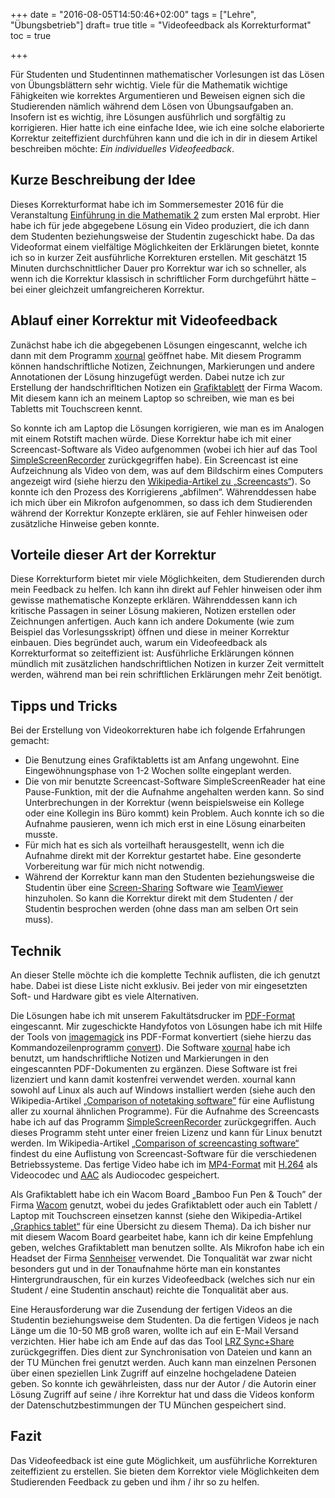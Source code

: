 +++
date = "2016-08-05T14:50:46+02:00"
tags = ["Lehre", "Übungsbetrieb"]
draft= true
title = "Videofeedback als Korrekturformat"
toc = true

+++

Für Studenten und Studentinnen mathematischer Vorlesungen ist das Lösen von Übungsblättern sehr wichtig. Viele für die Mathematik wichtige Fähigkeiten wie korrektes Argumentieren und Beweisen eignen sich die Studierenden nämlich während dem Lösen von Übungsaufgaben an. Insofern ist es wichtig, ihre Lösungen ausführlich und sorgfältig zu korrigieren. Hier hatte ich eine einfache Idee, wie ich eine solche elaborierte Korrektur zeiteffizient durchführen kann und die ich in dir in diesem Artikel beschreiben möchte: *Ein individuelles Videofeedback*.

## Kurze Beschreibung der Idee

Dieses Korrekturformat habe ich im Sommersemester 2016 für die Veranstaltung [Einführung in die Mathematik 2](http://www.aleph1.info/?call=Puc&permalink=em2) zum ersten Mal erprobt. Hier habe ich für jede abgegebene Lösung ein Video produziert, die ich dann dem Studenten beziehungsweise der Studentin zugeschickt habe. Da das Videoformat einem vielfältige Möglichkeiten der Erklärungen bietet, konnte ich so in kurzer Zeit ausführliche Korrekturen erstellen. Mit geschätzt 15 Minuten durchschnittlicher Dauer pro Korrektur war ich so schneller, als wenn ich die Korrektur klassisch in schriftlicher Form durchgeführt hätte – bei einer gleichzeit umfangreicheren Korrektur.

## Ablauf einer Korrektur mit Videofeedback

Zunächst habe ich die abgegebenen Lösungen eingescannt, welche ich dann mit dem Programm [xournal](http://xournal.sourceforge.net/) geöffnet habe. Mit diesem Programm können handschriftliche Notizen, Zeichnungen, Markierungen und andere Annotationen der Lösung hinzugefügt werden. Dabei nutze ich zur Erstellung der handschrifltichen Notizen ein [Grafiktablett](https://de.wikipedia.org/wiki/Grafiktablett) der Firma Wacom. Mit diesem kann ich an meinem Laptop so schreiben, wie man es bei Tabletts mit Touchscreen kennt.

So konnte ich am Laptop die Lösungen korrigieren, wie man es im Analogen mit einem Rotstift machen würde. Diese Korrektur habe ich mit einer Screencast-Software als Video aufgenommen (wobei ich hier auf das Tool [SimpleScreenRecorder](http://www.maartenbaert.be/simplescreenrecorder/) zurückgegriffen habe). Ein Screencast ist eine Aufzeichnung als Video von dem, was auf dem Bildschirm eines Computers angezeigt wird (siehe hierzu den [Wikipedia-Artikel zu „Screencasts“](https://de.wikipedia.org/wiki/Screencast)). So konnte ich den Prozess des Korrigierens „abfilmen“. Währenddessen habe ich mich über ein Mikrofon aufgenommen, so dass ich dem Studierenden während der Korrektur Konzepte erklären, sie auf Fehler hinweisen oder zusätzliche Hinweise geben konnte.

## Vorteile dieser Art der Korrektur

Diese Korrekturform bietet mir viele Möglichkeiten, dem Studierenden durch mein Feedback zu helfen. Ich kann ihn direkt auf Fehler hinweisen oder ihm gewisse mathematische Konzepte erklären. Währenddessen kann ich kritische Passagen in seiner Lösung makieren, Notizen erstellen oder Zeichnungen anfertigen. Auch kann ich andere Dokumente (wie zum Beispiel das Vorlesungsskript) öffnen und diese in meiner Korrektur einbauen. Dies begründet auch, warum ein Videofeedback als Korrekturformat so zeiteffizient ist: Ausführliche Erklärungen können mündlich mit zusätzlichen handschriftlichen Notizen in kurzer Zeit vermittelt werden, während man bei rein schriftlichen Erklärungen mehr Zeit benötigt.

## Tipps und Tricks

Bei der Erstellung von Videokorrekturen habe ich folgende Erfahrungen gemacht:

* Die Benutzung eines Grafiktabletts ist am Anfang ungewohnt. Eine Eingewöhnungsphase von 1-2 Wochen sollte eingeplant werden.
* Die von mir benutzte Screencast-Software SimpleScreenReader hat eine Pause-Funktion, mit der die Aufnahme angehalten werden kann. So sind Unterbrechungen in der Korrektur (wenn beispielsweise ein Kollege oder eine Kollegin ins Büro kommt) kein Problem. Auch konnte ich so die Aufnahme pausieren, wenn ich mich erst in eine Lösung einarbeiten musste.
* Für mich hat es sich als vorteilhaft herausgestellt, wenn ich die Aufnahme direkt mit der Korrektur gestartet habe. Eine gesonderte Vorbereitung war für mich nicht notwendig.
* Während der Korrektur kann man den Studenten beziehungsweise die Studentin über eine [Screen-Sharing](https://de.wikipedia.org/wiki/Screen-Sharing) Software wie [TeamViewer](https://de.wikipedia.org/wiki/TeamViewer) hinzuholen. So kann die Korrektur direkt mit dem Studenten / der Studentin besprochen werden (ohne dass man am selben Ort sein muss).

## Technik

An dieser Stelle möchte ich die komplette Technik auflisten, die ich genutzt habe. Dabei ist diese Liste nicht exklusiv. Bei jeder von mir eingesetzten Soft- und Hardware gibt es viele Alternativen.

Die Lösungen habe ich mit unserem Fakultätsdrucker im [PDF-Format](https://de.wikipedia.org/wiki/Portable_Document_Format) eingescannt. Mir zugeschickte Handyfotos von Lösungen habe ich mit Hilfe der Tools von [imagemagick](https://imagemagick.org/) ins PDF-Format konvertiert (siehe hierzu das Kommandozeilenprogramm [convert](http://www.imagemagick.org/script/convert.php)). Die Software [xournal](http://xournal.sourceforge.net/) habe ich benutzt, um handschriftliche Notizen und Markierungen in den eingescannten PDF-Dokumenten zu ergänzen. Diese Software ist frei lizenziert und kann damit kostenfrei verwendet werden. xournal kann sowohl auf Linux als auch auf Windows installiert werden (siehe auch den Wikipedia-Artikel [„Comparison of notetaking software”](https://en.wikipedia.org/wiki/Comparison_of_notetaking_software) für eine Auflistung aller zu xournal ähnlichen Programme). Für die Aufnahme des Screencasts habe ich auf das Programm [SimpleScreenRecorder](http://www.maartenbaert.be/simplescreenrecorder/) zurückgegriffen. Auch dieses Programm steht unter einer freien Lizenz und kann für Linux benutzt werden. Im Wikipedia-Artikel [„Comparison of screencasting software“](https://en.wikipedia.org/wiki/Comparison_of_screencasting_software) findest du eine Auflistung von Screencast-Software für die verschiedenen Betriebssysteme. Das fertige Video habe ich im [MP4-Format](https://de.wikipedia.org/wiki/MP4) mit [H.264](https://de.wikipedia.org/wiki/H.264) als Videocodec und [AAC](https://de.wikipedia.org/wiki/Advanced_Audio_Coding) als Audiocodec gespeichert.

Als Grafiktablett habe ich ein Wacom Board „Bamboo Fun Pen & Touch” der Firma [Wacom](http://www.wacom.com/) genutzt, wobei du jedes Grafiktablett oder auch ein Tablett / Laptop mit Touchscreen einsetzen kannst (siehe den Wikipedia-Artikel [„Graphics tablet“](https://en.wikipedia.org/wiki/Graphics_tablet) für eine Übersicht zu diesem Thema). Da ich bisher nur mit diesem Wacom Board gearbeitet habe, kann ich dir keine Empfehlung geben, welches Grafiktablett man benutzen sollte. Als Mikrofon habe ich ein Headset der Firma [Sennheiser](https://de.wikipedia.org/wiki/Sennheiser) verwendet. Die Tonqualität war zwar nicht besonders gut und in der Tonaufnahme hörte man ein konstantes Hintergrundrauschen, für ein kurzes Videofeedback (welches sich nur ein Student / eine Studentin anschaut) reichte die Tonqualität aber aus.

Eine Herausforderung war die Zusendung der fertigen Videos an die Studentin beziehungsweise dem Studenten. Da die fertigen Videos je nach Länge um die 10-50 MB groß waren, wollte ich auf ein E-Mail Versand verzichten. Hier habe ich am Ende auf das das Tool [LRZ Sync+Share](https://syncandshare.lrz.de/) zurückgegriffen. Dies dient zur Synchronisation von Dateien und kann an der TU München frei genutzt werden. Auch kann man einzelnen Personen über einen speziellen Link Zugriff auf einzelne hochgeladene Dateien geben. So konnte ich gewährleisten, dass nur der Autor / die Autorin einer Lösung Zugriff auf seine / ihre Korrektur hat und dass die Videos konform der Datenschutzbestimmungen der TU München gespeichert sind.

## Fazit

Das Videofeedback ist eine gute Möglichkeit, um ausführliche Korrekturen zeiteffizient zu erstellen. Sie bieten dem Korrektor viele Möglichkeiten dem Studierenden Feedback zu geben und ihm / ihr so zu helfen.

